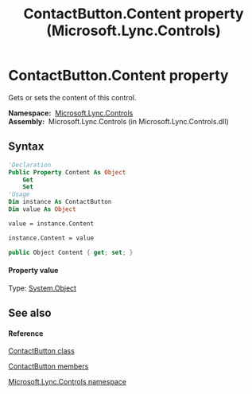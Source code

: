 ﻿---
title: ContactButton.Content property  (Microsoft.Lync.Controls)
TOCTitle: 'Content property '
ms:assetid: P:Microsoft.Lync.Controls.ContactButton.Content_DI_3_UC_OCS14MrefLyncWPF
ms:mtpsurl: https://msdn.microsoft.com/en-us/library/microsoft.lync.controls.contactbutton.content_di_3_uc_ocs14mreflyncwpf(v=office.15)
ms:contentKeyID: 48601995
ms.date: 07/28/2014
mtps_version: v=office.15
f1_keywords:
- Microsoft.Lync.Controls.ContactButton.Content
dev_langs:
- CSharp
- JScript
- VB
- other
---

# ContactButton.Content property

Gets or sets the content of this control.

**Namespace:**  [Microsoft.Lync.Controls](microsoft-lync-controls-namespace_1.md)  
**Assembly:**  Microsoft.Lync.Controls (in Microsoft.Lync.Controls.dll)

## Syntax

``` vb
'Declaration
Public Property Content As Object
    Get
    Set
'Usage
Dim instance As ContactButton
Dim value As Object

value = instance.Content

instance.Content = value
```

``` csharp
public Object Content { get; set; }
```

#### Property value

Type: [System.Object](http://msdn2.microsoft.com/en-us/library/e5kfa45b)  

## See also

#### Reference

[ContactButton class](contactbutton-class-microsoft-lync-controls_1.md)

[ContactButton members](contactbutton-members-microsoft-lync-controls_1.md)

[Microsoft.Lync.Controls namespace](microsoft-lync-controls-namespace_1.md)

